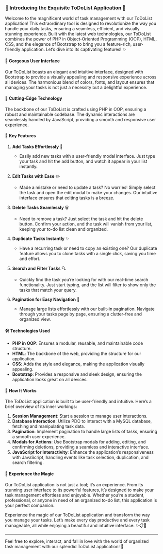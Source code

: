 ### 🌟 Introducing the Exquisite ToDoList Application 🌟

Welcome to the magnificent world of task management with our ToDoList application! This extraordinary tool is designed to revolutionize the way you handle your daily tasks, ensuring a seamless, efficient, and visually stunning experience. Built with the latest web technologies, our ToDoList combines the power of PHP in Object-Oriented Programming (OOP), HTML, CSS, and the elegance of Bootstrap to bring you a feature-rich, user-friendly application. Let’s dive into its captivating features! ✨

#### 🎨 Gorgeous User Interface

Our ToDoList boasts an elegant and intuitive interface, designed with Bootstrap to provide a visually appealing and responsive experience across all devices. The harmonious blend of colors, fonts, and layout ensures that managing your tasks is not just a necessity but a delightful experience.

#### 🚀 Cutting-Edge Technology

The backbone of our ToDoList is crafted using PHP in OOP, ensuring a robust and maintainable codebase. The dynamic interactions are seamlessly handled by JavaScript, providing a smooth and responsive user experience.

#### 📝 Key Features

1. **Add Tasks Effortlessly** 🌟
   - Easily add new tasks with a user-friendly modal interface. Just type your task and hit the add button, and watch it appear in your list instantly.

2. **Edit Tasks with Ease** ✏️
   - Made a mistake or need to update a task? No worries! Simply select the task and open the edit modal to make your changes. Our intuitive interface ensures that editing tasks is a breeze.

3. **Delete Tasks Seamlessly** 🗑️
   - Need to remove a task? Just select the task and hit the delete button. Confirm your action, and the task will vanish from your list, keeping your to-do list clean and organized.

4. **Duplicate Tasks Instantly** ✨
   - Have a recurring task or need to copy an existing one? Our duplicate feature allows you to clone tasks with a single click, saving you time and effort.

5. **Search and Filter Tasks** 🔍
   - Quickly find the task you’re looking for with our real-time search functionality. Just start typing, and the list will filter to show only the tasks that match your query.

6. **Pagination for Easy Navigation** 📄
   - Manage large lists effortlessly with our built-in pagination. Navigate through your tasks page by page, ensuring a clutter-free and organized view.

#### 🛠️ Technologies Used

- **PHP in OOP**: Ensures a modular, reusable, and maintainable code structure.
- **HTML**: The backbone of the web, providing the structure for our application.
- **CSS**: Adds the style and elegance, making the application visually appealing.
- **Bootstrap**: Provides a responsive and sleek design, ensuring the application looks great on all devices.

#### 🌟 How It Works

The ToDoList application is built to be user-friendly and intuitive. Here’s a brief overview of its inner workings:

1. **Session Management**: Start a session to manage user interactions.
2. **Database Interaction**: Utilize PDO to interact with a MySQL database, fetching and manipulating task data.
3. **Pagination**: Implement pagination to handle large lists of tasks, ensuring a smooth user experience.
4. **Modals for Actions**: Use Bootstrap modals for adding, editing, and confirming deletions, providing a seamless and interactive interface.
5. **JavaScript for Interactivity**: Enhance the application’s responsiveness with JavaScript, handling events like task selection, duplication, and search filtering.

#### 🌈 Experience the Magic

Our ToDoList application is not just a tool; it’s an experience. From its stunning user interface to its powerful features, it’s designed to make your task management effortless and enjoyable. Whether you’re a student, professional, or anyone in need of an organized to-do list, this application is your perfect companion.

Experience the magic of our ToDoList application and transform the way you manage your tasks. Let’s make every day productive and every task manageable, all while enjoying a beautiful and intuitive interface. ✨📋💼

---

Feel free to explore, interact, and fall in love with the world of organized task management with our splendid ToDoList application! 🌟